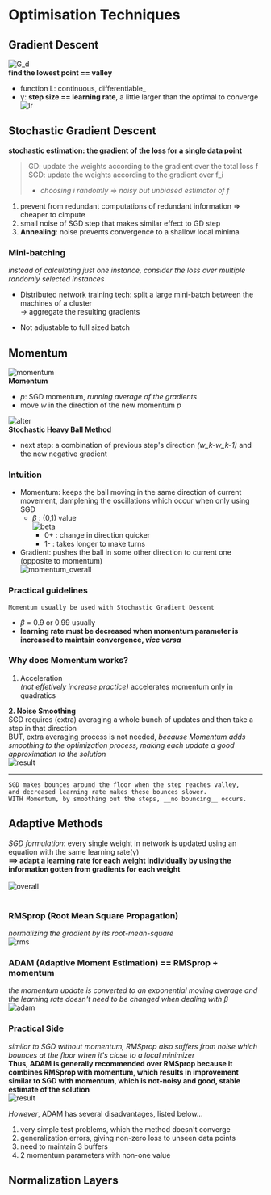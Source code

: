 # Optimisation Techniques

## Gradient Descent

![G_d](https://blog.paperspace.com/content/images/2018/05/sgd.png)   
__find the lowest point == valley__   
+ function L: continuous, differentiable_   
+ γ: __step size == learning rate__, a little larger than the optimal to converge   
![lr](https://atcold.github.io/pytorch-Deep-Learning/images/week05/05-1/step-size.png)   


## Stochastic Gradient Descent

__stochastic estimation: the gradient of the loss for a single data point__   

> GD: update the weights according to the gradient over the total loss f   
> SGD: update the weights according to the gradient over f_i   
>   + _choosing i randomly => noisy but unbiased estimator of f_   

1. prevent from redundant computations of redundant information => cheaper to cimpute   
2. small noise of SGD step that makes similar effect to GD step    
3. __Annealing__: noise prevents convergence to a shallow local minima   

### Mini-batching   

_instead of calculating just one instance, consider the loss over multiple randomly selected instances_   

* Distributed network training tech: split a large mini-batch between the machines of a cluster    
  -> aggregate the resulting gradients   
  
* Not adjustable to full sized batch   

## Momentum

![momentum](https://miro.medium.com/proxy/1*LjVeDQEHZBKC6C0TiUngWg.png)   
__Momentum__
  + _p_: SGD momentum, _running average of the gradients_   
  + move _w_ in the direction of the new momentum _p_   

![alter](https://encrypted-tbn0.gstatic.com/images?q=tbn%3AANd9GcRNfZVTicDslsYwzwGJf4wEnArLIEcZvg5HZw&usqp=CAU)   
__Stochastic Heavy Ball Method__
   + next step: a combination of previous step's direction _(w_k-w_k-1)_ and the new negative gradient   

### Intuition

* Momentum: keeps the ball moving in the same direction of current movement, damplening the oscillations which occur when only using SGD   
  - _β_ : (0,1) value   
  ![beta](https://atcold.github.io/pytorch-Deep-Learning/images/week05/05-1/momentum-beta.png)   
    + 0+ : change in direction quicker   
    + 1- : takes longer to make turns   
* Gradient: pushes the ball in some other direction to current one (opposite to momentum)   
![momentum_overall](https://atcold.github.io/pytorch-Deep-Learning/images/week05/05-1/momentum.png)   

### Practical guidelines

```
Momentum usually be used with Stochastic Gradient Descent
```

* _β_ = 0.9 or 0.99 usually   
* __learning rate must be decreased when momentum parameter is increased to maintain convergence, *vice versa*__   

### Why does Momentum works?

1. Acceleration   
_(not effetively increase practice)_
accelerates momentum only in quadratics   

__2. Noise Smoothing__    
SGD requires (extra) averaging a whole bunch of updates and then take a step in that direction   
BUT, extra averaging process is not needed, _because Momentum adds smoothing to the optimization process, making each update a good approximation to the solution_   
![result](https://atcold.github.io/pytorch-Deep-Learning/images/week05/05-1/sgd-vs-momentum.png)   

* * * 

```
SGD makes bounces around the floor when the step reaches valley,   
and decreased learning rate makes these bounces slower.   
WITH Momentum, by smoothing out the steps, __no bouncing__ occurs.
```

## Adaptive Methods

_SGD formulation_: every single weight in network is updated using an equation with the same learning rate(γ)   
__==> adapt a learning rate for each weight individually by using the information gotten from gradients for each weight__   
<br>
![overall](https://image.slidesharecdn.com/random-170910154045/95/-49-638.jpg?cb=1505089848)   
<br>

### RMSprop (Root Mean Square Propagation)
_normalizing the gradient by its root-mean-square_   
![rms](https://blog.paperspace.com/content/images/2018/06/momprop2-2.png)   

### ADAM (Adaptive Moment Estimation) == RMSprop + momentum
_the momentum update is converted to an exponential moving average and the learning rate doesn't need to be changed when dealing with β_   
![adam](https://blog.paperspace.com/content/images/2018/06/adam.png)   

### Practical Side
_similar to SGD without momentum, RMSprop also suffers from noise which bounces at the floor when it's close to a local minimizer_   
__Thus, ADAM is generally recommended over RMSprop because it combines RMSprop with momentum, which results in improvement similar to SGD with momentum, which is not-noisy and good, stable estimate of the solution__   
![result](https://atcold.github.io/pytorch-Deep-Learning/images/week05/05-2/5_2_comparison.png)   

_However_, ADAM has several disadvantages, listed below...   
1. very simple test problems, which the method doesn't converge   
2. generalization errors, giving non-zero loss to unseen data points   
3. need to maintain 3 buffers   
4. 2 momentum parameters with non-one value   

## Normalization Layers

